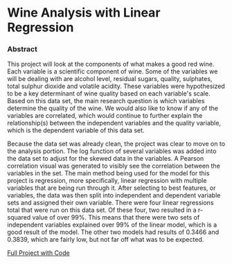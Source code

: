 # Wine Analysis with Linear Regression

### Abstract

This project will look at the components of what makes a good red wine. Each variable is a scientific component of wine. Some of the variables we will be dealing with are alcohol level, residual sugars, quality, sulphates, total sulphur dioxide and volatile acidity. These variables were hypothesized to be a key determinant of wine quality based on each variable's scale. Based on this data set, the main research question is which variables determine the quality of the wine. We would also like to know if any of the variables are correlated, which would continue to further explain the relationship(s) between the independent variables and the quality variable, which is the dependent variable of this data set.

Because the data set was already clean, the project was clear to move on to the analysis portion. The log function of several variables was added into the data set to adjust for the skewed data in the variables. A Pearson correlation visual was generated to visibly see the correlation between the variables in the set. The main method being used for the model for this project is regression, more specifically, linear regression with multiple variables that are being run through it. After selecting to best features, or variables, the data was then split into independent and dependent variable sets and assigned their own variable. There were four linear regressions total that were run on this data set. Of these four, two resulted in a r-squared value of over 99%. This means that there were two sets of independent variables explained over 99% of the linear model, which is a good result of the model. The other two models had results of 0.3466 and 0.3839, which are fairly low, but not far off what was to be expected.

[Full Project with Code](https://github.com/ntiana55/Portfolio_NicoleAguilera/tree/main/AppliedDS/Project1)
